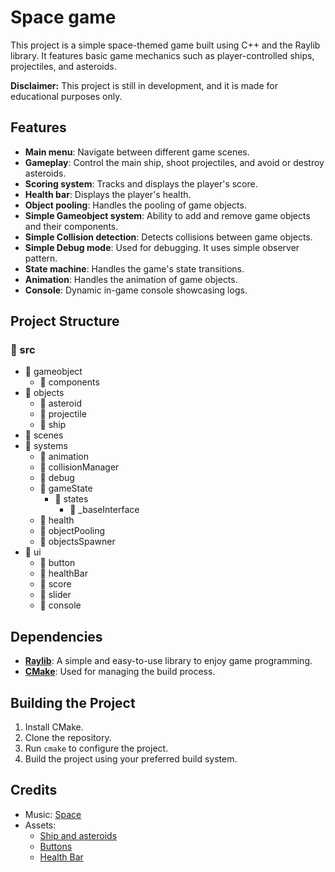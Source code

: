 # Space game

This project is a simple space-themed game built using C++ and the Raylib library. It features basic game mechanics such as player-controlled ships, projectiles, and asteroids.

**Disclaimer:** This project is still in development, and it is made for educational purposes only.

## Features

- **Main menu**: Navigate between different game scenes.
- **Gameplay**: Control the main ship, shoot projectiles, and avoid or destroy asteroids.
- **Scoring system**: Tracks and displays the player's score.
- **Health bar**: Displays the player's health.
- **Object pooling**: Handles the pooling of game objects.
- **Simple Gameobject system**: Ability to add and remove game objects and their components.
- **Simple Collision detection**: Detects collisions between game objects.
- **Simple Debug mode**: Used for debugging. It uses simple observer pattern. 
- **State machine**: Handles the game's state transitions.
- **Animation**: Handles the animation of game objects.
- **Console**: Dynamic in-game console showcasing logs.


## Project Structure

### 📂 src
- 📂 gameobject
  - 📂 components
- 📂 objects
  - 📂 asteroid
  - 📂 projectile
  - 📂 ship
- 📂 scenes
- 📂 systems
  - 📂 animation
  - 📂 collisionManager
  - 📂 debug
  - 📂 gameState
    - 📂 states
      - 📂 _baseInterface
  - 📂 health
  - 📂 objectPooling
  - 📂 objectsSpawner
- 📂 ui
  - 📂 button
  - 📂 healthBar
  - 📂 score
  - 📂 slider
  - 📂 console


## Dependencies

- [**Raylib**](https://github.com/raysan5/raylib): A simple and easy-to-use library to enjoy game programming.
- [**CMake**](https://cmake.org/): Used for managing the build process.

## Building the Project

1. Install CMake.
2. Clone the repository.
3. Run `cmake` to configure the project.
4. Build the project using your preferred build system.


## Credits
- Music: [Space](https://pixabay.com/music/upbeat-space-120280/)
- Assets: 
  - [Ship and asteroids](https://foozlecc.itch.io/)
  - [Buttons](https://slyfox-studios.itch.io/buttons-pack)
  - [Health Bar](https://fliflifly.itch.io/hearts-and-health-bar)
